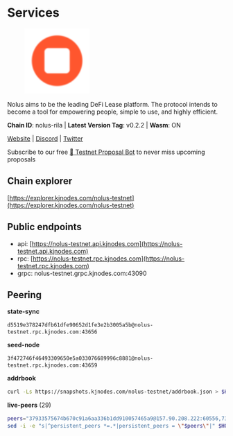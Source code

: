 # Services

<figure><img src="https://raw.githubusercontent.com/kj89/cosmos-images/main/logos/nolus.png" width="150" alt=""><figcaption></figcaption></figure>

Nolus aims to be the leading DeFi Lease platform. The protocol  intends to become a tool for empowering people, simple to use, and highly efficient.

**Chain ID**: nolus-rila | **Latest Version Tag**: v0.2.2 | **Wasm**: ON

[Website](https://www.nolus.io) | [Discord](https://discord.gg/nolus-protocol) | [Twitter](https://twitter.com/NolusProtocol)



Subscribe to our free [🤖 Testnet Proposal Bot](https://t.me/kjnodes_testnet_proposal_bot) to never miss upcoming proposals


## Chain explorer
[https://explorer.kjnodes.com/nolus-testnet](https://explorer.kjnodes.com/nolus-testnet)

## Public endpoints

* api: [https://nolus-testnet.api.kjnodes.com](https://nolus-testnet.api.kjnodes.com)
* rpc: [https://nolus-testnet.rpc.kjnodes.com](https://nolus-testnet.rpc.kjnodes.com)
* grpc: nolus-testnet.grpc.kjnodes.com:43090

## Peering

**state-sync**

```text
d5519e378247dfb61dfe90652d1fe3e2b3005a5b@nolus-testnet.rpc.kjnodes.com:43656
```

**seed-node**

```text
3f472746f46493309650e5a033076689996c8881@nolus-testnet.rpc.kjnodes.com:43659
```

**addrbook**
```bash
curl -Ls https://snapshots.kjnodes.com/nolus-testnet/addrbook.json > $HOME/.nolus/config/addrbook.json
```

**live-peers** (29)
```bash
peers="37933575674b670c91a6aa336b1dd910057465a9@157.90.208.222:60556,73e55e512de96e81fa025463f1581daf64172f76@65.108.13.154:31656,fcb82df30d2056c3af024fb389e173d683fe8229@65.108.105.48:19756,87e0efe332fdc4b0c2a76d18761a936509762067@212.41.9.98:36656,50d786a2d242839fe2bdb69bee694d7ffa455824@5.161.60.42:18656,d5519e378247dfb61dfe90652d1fe3e2b3005a5b@65.109.68.190:43656,8b0b427b4567a7a66f05fab1146ee97b52ad7958@93.189.30.119:26656,6b14535ff005667f324f8439a55a21ee2f170d12@95.217.211.81:26656,33f4b7f56b6708526f0638162f020394de0ce5e9@65.21.229.33:28656,79eea22837193c2b8e4d9ad1c633486f30faaa1c@144.76.27.79:56656,b0fa31de7a29b92b4c910cbafb2789626a1db8a9@65.108.9.164:20756,f9734a35578309156308f12eba510ef995de4769@165.22.111.173:20756,55efbf3711e104ada09b4dadba5890ea2a96d4b7@65.109.116.204:20756,5c2a752c9b1952dbed075c56c600c3a79b58c395@195.3.220.135:27016,0760923eff6e1e890a55e3c3d6b1330d60c2f870@185.246.86.152:26656,b7d04a32d5c0e9b7e1095c4d81f5bebfd03138db@65.108.8.28:61456,1e839449cac1898e98901a7d2c216c1a608c4e20@65.21.203.204:18656,d71f6a702561b08023810464a96668045dbabd9e@95.214.55.25:26656,b8ab798f77c0276d245c4f095d502d7107f484b9@138.201.204.5:26656,e6e48680fa62c03bed242c52eb21d3cbe44a6752@46.8.210.144:26856,654e76e7d4b27fdb3a931fe2d44c51184d8a5731@5.161.78.48:26656,85fa33f8bac6dd4d7e8aa6dff5c8eb8d9019128e@24.207.176.67:26776,367fb20ca2380ebbb73eb19b772564383b0f37ee@65.21.123.172:26656,6c7df995fc208bf1e46b247eea141923868d9452@185.144.99.9:26656,5d323e4127ebf0c3139f3081765606e32052fa3e@65.109.92.148:26656,1cb8223111a5fb8a631d73aa3bcd7abd2ef41ba7@45.87.104.84:1184,228b1139c787fcb02358d99db748119123cf08c0@65.109.65.163:20756,ca83b6457bfce88d892646b6afb51165ec3e94d4@135.181.183.93:22656,a12f0c225332ab006fbc46d58706669bf44f52e0@113.176.160.117:26656"
sed -i -e "s|^persistent_peers *=.*|persistent_peers = \"$peers\"|" $HOME/.nolus/config/config.toml
```
